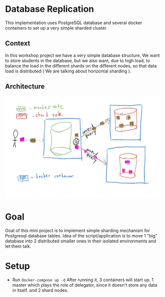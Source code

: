 # Database Replication
This implementation uses PostgreSQL database and several docker containers to set up a very simple sharded cluster.

## Context
In this workshop project we have a very simple database structure, We want to store students in the database, but we also want, due to high load, to 
balance the load in the different shards on the different nodes, so that data load is distributed ( We are talking about horizontal sharding ).

## Architecture
![Architecture diagram](./assets/shardin-1.jpeg)

# Goal
Goal of this mini project is to implement simple sharding mechanism for Postgresql database tables.
Idea of the script/application is to move 1 "big" database into 2 distributed smaller ones in their isolated environments and let them talk.

# Setup
- Run `docker-compose up -d`
After running it, 3 containers will start up. 1 master which plays the role of delegator, since it doesn't store any data in itself. and 2 shard nodes.
